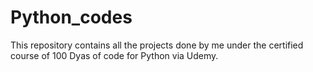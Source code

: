 # Python_codes
This repository contains all the projects done by me under the certified course of 100 Dyas of code for Python via Udemy.
